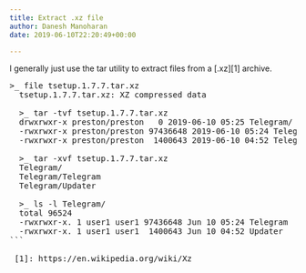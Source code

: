 ```yaml
---
title: Extract .xz file
author: Danesh Manoharan
date: 2019-06-10T22:20:49+00:00

---
```

I generally just use the tar utility to extract files from a [.xz][1] archive.



<pre class="wp-block-preformatted">>_ file tsetup.1.7.7.tar.xz<br />  tsetup.1.7.7.tar.xz: XZ compressed data<br /><br />  >_ tar -tvf tsetup.1.7.7.tar.xz<br />  drwxrwxr-x preston/preston   0 2019-06-10 05:25 Telegram/<br />  -rwxrwxr-x preston/preston 97436648 2019-06-10 05:24 Telegram/Telegram<br />  -rwxrwxr-x preston/preston  1400643 2019-06-10 04:52 Telegram/Updater<br /><br />  >_ tar -xvf tsetup.1.7.7.tar.xz<br />  Telegram/<br />  Telegram/Telegram<br />  Telegram/Updater<br /><br />  >_ ls -l Telegram/<br />  total 96524<br />  -rwxrwxr-x. 1 user1 user1 97436648 Jun 10 05:24 Telegram<br />  -rwxrwxr-x. 1 user1 user1  1400643 Jun 10 04:52 Updater
```

 [1]: https://en.wikipedia.org/wiki/Xz